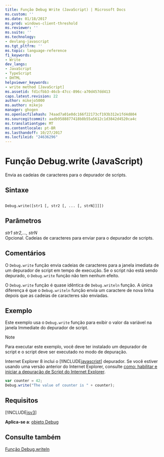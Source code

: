 ```yaml
---
title: Função Debug Write (JavaScript) | Microsoft Docs
ms.custom: ''
ms.date: 01/18/2017
ms.prod: windows-client-threshold
ms.reviewer: ''
ms.suite: ''
ms.technology:
- devlang-javascript
ms.tgt_pltfrm: ''
ms.topic: language-reference
f1_keywords:
- Write
dev_langs:
- JavaScript
- TypeScript
- DHTML
helpviewer_keywords:
- write method [JavaScript]
ms.assetid: fd1cfbb3-46cb-47cc-896c-a70d457dd413
caps.latest.revision: 22
author: mikejo5000
ms.author: mikejo
manager: ghogen
ms.openlocfilehash: 74aad7a01e0dc166f22173cf193b312e1fd4d804
ms.sourcegitcommit: aadb9588877418b8b55a5612c1d3842d4520ca4c
ms.translationtype: MT
ms.contentlocale: pt-BR
ms.lasthandoff: 10/27/2017
ms.locfileid: "24636296"
---
```

# <a name="debugwrite-function-javascript"></a>Função Debug.write (JavaScript)
Envia as cadeias de caracteres para o depurador de scripts.  
  
## <a name="syntax"></a>Sintaxe  
  
```  
  
Debug.write([str1 [, str2 [, ... [, strN]]]])  
```  
  
## <a name="parameters"></a>Parâmetros  
 *str1 str2,..., strN*  
 Opcional. Cadeias de caracteres para enviar para o depurador de scripts.  
  
## <a name="remarks"></a>Comentários  
 O `Debug.write` função envia cadeias de caracteres para a janela imediata de um depurador de script em tempo de execução. Se o script não está sendo depurado, o `Debug.write` função não tem nenhum efeito.  
  
 O `Debug.write` função é quase idêntica de `Debug.writeln` função. A única diferença é que o `Debug.writeln` função envia um caractere de nova linha depois que as cadeias de caracteres são enviadas.  
  
## <a name="example"></a>Exemplo  
 Este exemplo usa o `Debug.write` função para exibir o valor da variável na janela Immediate do depurador de script.  
  
> [!NOTE]
>  Para executar este exemplo, você deve ter instalado um depurador de script e o script deve ser executado no modo de depuração.  
>   
>  Internet Explorer 8 inclui o [!INCLUDE[javascript](../../javascript/includes/javascript-md.md)] depurador. Se você estiver usando uma versão anterior do Internet Explorer, consulte [como: habilitar e iniciar a depuração de Script do Internet Explorer](http://go.microsoft.com/fwlink/?LinkId=133801).  
  
```JavaScript  
var counter = 42;  
Debug.write("The value of counter is " + counter);  
```  
  
## <a name="requirements"></a>Requisitos  
 [!INCLUDE[jsv3](../../javascript/reference/includes/jsv3-md.md)]  
  
 **Aplica-se a**: [objeto Debug](../../javascript/reference/debug-object-javascript.md)  
  
## <a name="see-also"></a>Consulte também  
 [Função Debug.writeln](../../javascript/reference/debug-writeln-function-javascript.md)